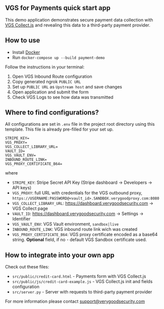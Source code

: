 ## VGS for Payments quick start app
This demo application demonstrates secure payment data collection with [VGS Collect.js](https://www.verygoodsecurity.com/docs/vgs-collect/js/overview) and revealing this data to a third-party payment provider.

## How to use
* Install [Docker](https://docs.docker.com/install/)
* Run `docker-compose up --build payment-demo`

Follow the instructions in your terminal: 

1. Open VGS Inbound Route configuration
2. Copy generated ngrok `PUBLIC URL`
3. Set up `PUBLIC URL` as `Upstream host` and save changes
4. Open application and submit the form
5. Check VGS Logs to see how data was transmitted

## Where to find configurations?

All configurations are set in `.env` file in the project root directory using this template. This file is already pre-filled for your set up.

```.env
STRIPE_KEY=
VGS_PROXY=
VGS_COLLECT_LIBRARY_URL=
VAULT_ID=
VGS_VAULT_ENV=
INBOUND_ROUTE_LINK=
VGS_PROXY_CERTIFICATE_B64=
```

where 

* `STRIPE_KEY`: Stripe Secret API Key (Stripe dashboard -> Developers -> API keys) 
* `VGS_PROXY`: full URL with credentials for the VGS outbound proxy, `https://USERNAME:PASSWORD@<vault_id>.SANDBOX.verygoodproxy.com:8080`
* `VGS_COLLECT_LIBRARY_URL`: https://dashboard.verygoodsecurity.com -> VGS Collect page
* `VAULT_ID`: https://dashboard.verygoodsecurity.com -> Settings -> Identifier
* `VGS_VAULT_ENV`: VGS Vault environment, `sandbox|live`
* `INBOUND_ROUTE_LINK`: VGS inbound route link wich was created
* `VGS_PROXY_CERTIFICATE_B64`: VGS proxy certificate encoded as a base64 string. **Optional** field, if no - default VGS Sandbox certificate used.

## How to integrate into your own app

Check out these files:
* `src/public/credit-card.html` - Payments form with VGS Collect.js
* `src/public/js/credit-card-example.js` - VGS Collect.js init and fields configuration
* `src/server.py` - Server with requests to third-party payment provider

For more information please contact <a href="mailto:support@verygoodsecurity.com">support@verygoodsecurity.com </a>

